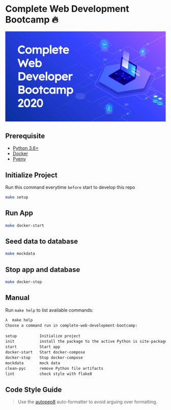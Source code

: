 # Complete Web Development Bootcamp 🔥

![complete-web-development-bootcamp](./cwdb.svg)

## Prerequisite

- [Python 3.6+](https://www.python.org/downloads/)
- [Docker](https://www.docker.com/get-started)
- [Pyenv](https://github.com/pyenv/pyenv)

## Initialize Project

Run this command everytime `before` start to develop this repo

```sh
make setup
```

## Run App

```sh
make docker-start
```


## Seed data to database

```sh
make mockdata
```

## Stop app and database

```sh
make docker-stop
```

## Manual

Run `make help` to list available commands:

```sh
λ  make help
Choose a command run in complete-web-development-bootcamp:

setup          Initialize project
init           install the package to the active Python is site-packages
start          Start app
docker-start   Start docker-compose
docker-stop    Stop docker-compose
mockdata       mock data
clean-pyc      remove Python file artifacts
lint           check style with flake8
```

## Code Style Guide

> Use the [autopep8](https://pypi.org/project/autopep8) auto-formatter to avoid arguing over formatting.
